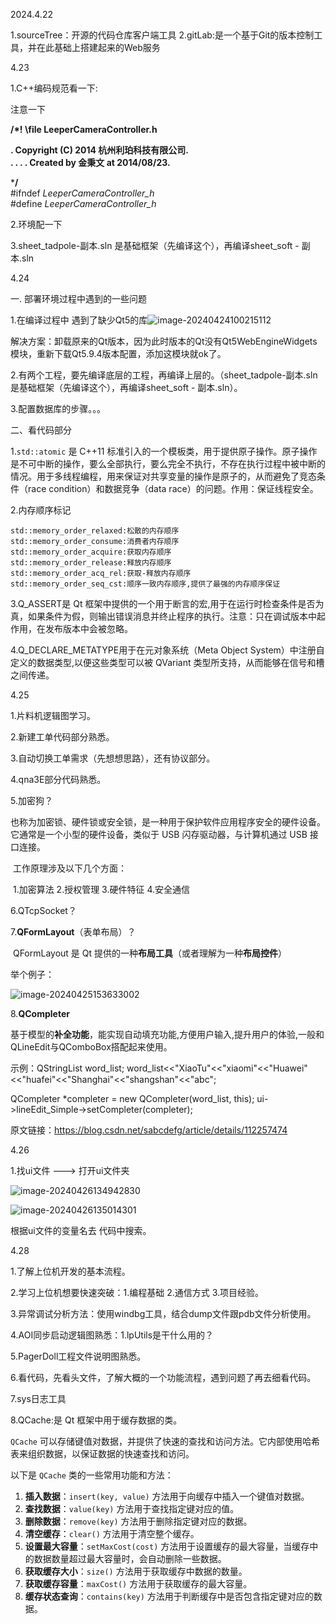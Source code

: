 2024.4.22

1.sourceTree：开源的代码仓库客户端工具
2.gitLab:是一个基于Git的版本控制工具，并在此基础上搭建起来的Web服务



4.23

1.C++编码规范看一下:

注意一下

**/*! \file LeeperCameraController.h**

**. Copyright (C) 2014 杭州利珀科技有限公司.  
. . . . Created by 金秉文 at 2014/08/23.**

***/**  
\#ifndef _LeeperCameraController_h_  
\#define _LeeperCameraController_h_

2.环境配一下

3.sheet_tadpole-副本.sln  是基础框架（先编译这个），再编译sheet_soft - 副本.sln



4.24

一. 部署环境过程中遇到的一些问题

1.在编译过程中  遇到了缺少Qt5的库![image-20240424100215112](C:\Users\leaper\AppData\Roaming\Typora\typora-user-images\image-20240424100215112.png)

解决方案：卸载原来的Qt版本，因为此时版本的Qt没有Qt5WebEngineWidgets模块，重新下载Qt5.9.4版本配置，添加这模块就ok了。

2.有两个工程，要先编译底层的工程，再编译上层的。（sheet_tadpole-副本.sln  是基础框架（先编译这个），再编译sheet_soft - 副本.sln）。

3.配置数据库的步骤。。。



二、看代码部分

1.`std::atomic` 是 C++11 标准引入的一个模板类，用于提供原子操作。原子操作是不可中断的操作，要么全部执行，要么完全不执行，不存在执行过程中被中断的情况。用于多线程编程，用来保证对共享变量的操作是原子的，从而避免了竞态条件（race condition）和数据竞争（data race）的问题。作用：保证线程安全。

2.内存顺序标记

	std::memory_order_relaxed:松散的内存顺序
	std::memory_order_consume:消费者内存顺序
	std::memory_order_acquire:获取内存顺序
	std::memory_order_release:释放内存顺序
	std::memory_order_acq_rel:获取-释放内存顺序
	std::memory_order_seq_cst:顺序一致内存顺序,提供了最强的内存顺序保证

3.Q_ASSERT是 Qt 框架中提供的一个用于断言的宏,用于在运行时检查条件是否为真，如果条件为假，则输出错误消息并终止程序的执行。注意：只在调试版本中起作用，在发布版本中会被忽略。

4.Q_DECLARE_METATYPE用于在元对象系统（Meta Object System）中注册自定义的数据类型,以便这些类型可以被 QVariant 类型所支持，从而能够在信号和槽之间传递。



4.25

1.片料机逻辑图学习。

2.新建工单代码部分熟悉。

3.自动切换工单需求（先想想思路），还有协议部分。

4.qna3E部分代码熟悉。

5.加密狗？

​		也称为加密锁、硬件锁或安全锁，是一种用于保护软件应用程序安全的硬件设备。它通常是一个小型的硬件设备，类似于 USB 闪存驱动器，与计算机通过 USB 接口连接。

​	工作原理涉及以下几个方面：

​		1.加密算法 2.授权管理 3.硬件特征 4.安全通信

6.QTcpSocket？

7.**QFormLayout**（表单布局）？

​		QFormLayout 是 Qt 提供的一种**布局工具**（或者理解为一种**布局控件**）

举个例子：

![image-20240425153633002](E:/work/typora_220391/files/image-20240425153633002.png)

8.**QCompleter**

​			基于模型的**补全功能**，能实现自动填充功能,方便用户输入,提升用户的体验,一般和QLineEdit与QComboBox搭配起来使用。

示例：QStringList word_list;
word_list<<"XiaoTu"<<"xiaomi"<<"Huawei"<<"huafei"<<"Shanghai"<<"shangshan"<<"abc";

QCompleter *completer = new QCompleter(word_list, this);
ui->lineEdit_Simple->setCompleter(completer);

原文链接：https://blog.csdn.net/sabcdefg/article/details/112257474



4.26

1.找ui文件  --->  打开ui文件夹 

![image-20240426134942830](E:/work/typora_220391/files/image-20240426134942830.png)

![image-20240426135014301](E:/work/typora_220391/files/image-20240426135014301.png)

根据ui文件的变量名去 代码中搜索。



4.28

1.了解上位机开发的基本流程。

2.学习上位机想要快速突破：1.编程基础 2.通信方式 3.项目经验。

3.异常调试分析方法：使用windbg工具，结合dump文件跟pdb文件分析使用。

4.AOI同步启动逻辑图熟悉：1.lpUtils是干什么用的？

5.PagerDoll工程文件说明图熟悉。

6.看代码，先看头文件，了解大概的一个功能流程，遇到问题了再去细看代码。

7.sys日志工具

8.QCache:是 Qt 框架中用于缓存数据的类。

`QCache` 可以存储键值对数据，并提供了快速的查找和访问方法。它内部使用哈希表来组织数据，以保证数据的快速查找和访问。

以下是 `QCache` 类的一些常用功能和方法：

1. **插入数据**：`insert(key, value)` 方法用于向缓存中插入一个键值对数据。
2. **查找数据**：`value(key)` 方法用于查找指定键对应的值。
3. **删除数据**：`remove(key)` 方法用于删除指定键对应的数据。
4. **清空缓存**：`clear()` 方法用于清空整个缓存。
5. **设置最大容量**：`setMaxCost(cost)` 方法用于设置缓存的最大容量，当缓存中的数据数量超过最大容量时，会自动删除一些数据。
6. **获取缓存大小**：`size()` 方法用于获取缓存中数据的数量。
7. **获取缓存容量**：`maxCost()` 方法用于获取缓存的最大容量。
8. **缓存状态查询**：`contains(key)` 方法用于判断缓存中是否包含指定键对应的数据。